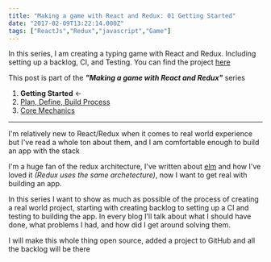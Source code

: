 ```yaml
---
title: "Making a game with React and Redux: 01 Getting Started"
date: "2017-02-09T13:22:14.000Z"
tags: ["ReactJs","Redux","javascript","Game"]
---
```

In this series, I am creating a typing game with React and Redux. Including setting up a backlog, CI, and Testing.
You can find the project [here](https://github.com/nadeemkhedr/typemania)

This post is part of the ***"Making a game with React and Redux"*** series
1. **Getting Started** <-
2. [Plan, Define, Build Process](/making-a-game-with-react-and-redux-02-plan-define-build-process/)
3. [Core Mechanics](/making-a-game-with-react-and-redux-03-core-mechanics/)

---

I'm relatively new to React/Redux when it comes to real world experience but I've read a whole ton about them, and I am comfortable enough to build an app with the stack

I'm a huge fan of the redux architecture, I've written about [elm](https://medium.com/@nadeemkhedr/i-love-elm-and-hate-static-typing-languages-86462def3f0f#.32arndqx6) and how I've loved it *(Redux uses the same archetecture)*, now I want to get real with building an app.

In this series I want to show as much as possible of the process of creating a real world project, starting with creating backlog to setting up a CI and testing to building the app.
In every blog I'll talk about what I should have done, what problems I had, and how did I get around solving them.

I will make this whole thing open source, added a project to GitHub and all the backlog will be there
